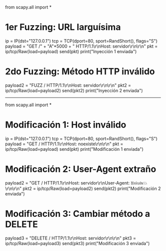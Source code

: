 from scapy.all import *

# 1er Fuzzing: URL larguísima
ip = IP(dst="127.0.0.1")
tcp = TCP(dport=80, sport=RandShort(), flags="S")
payload = "GET /" + "A"*5000 + " HTTP/1.1\r\nHost: servidor\r\n\r\n"
pkt = ip/tcp/Raw(load=payload)
send(pkt)
print("Inyección 1 enviada")

# 2do Fuzzing: Método HTTP inválido
payload2 = "FUZZ / HTTP/1.1\r\nHost: servidor\r\n\r\n"
pkt2 = ip/tcp/Raw(load=payload2)
send(pkt2)
print("Inyección 2 enviada")




---

from scapy.all import *

# Modificación 1: Host inválido
ip = IP(dst="127.0.0.1")
tcp = TCP(dport=80, sport=RandShort(), flags="S")
payload = "GET / HTTP/1.1\r\nHost: noexiste\r\n\r\n"
pkt = ip/tcp/Raw(load=payload)
send(pkt)
print("Modificación 1 enviada")

# Modificación 2: User-Agent extraño
payload2 = "GET / HTTP/1.1\r\nHost: servidor\r\nUser-Agent: 𝔘𝔫𝔦𝔠𝔬𝔡𝔢💥\r\n\r\n"
pkt2 = ip/tcp/Raw(load=payload2)
send(pkt2)
print("Modificación 2 enviada")

# Modificación 3: Cambiar método a DELETE
payload3 = "DELETE / HTTP/1.1\r\nHost: servidor\r\n\r\n"
pkt3 = ip/tcp/Raw(load=payload3)
send(pkt3)
print("Modificación 3 enviada")




